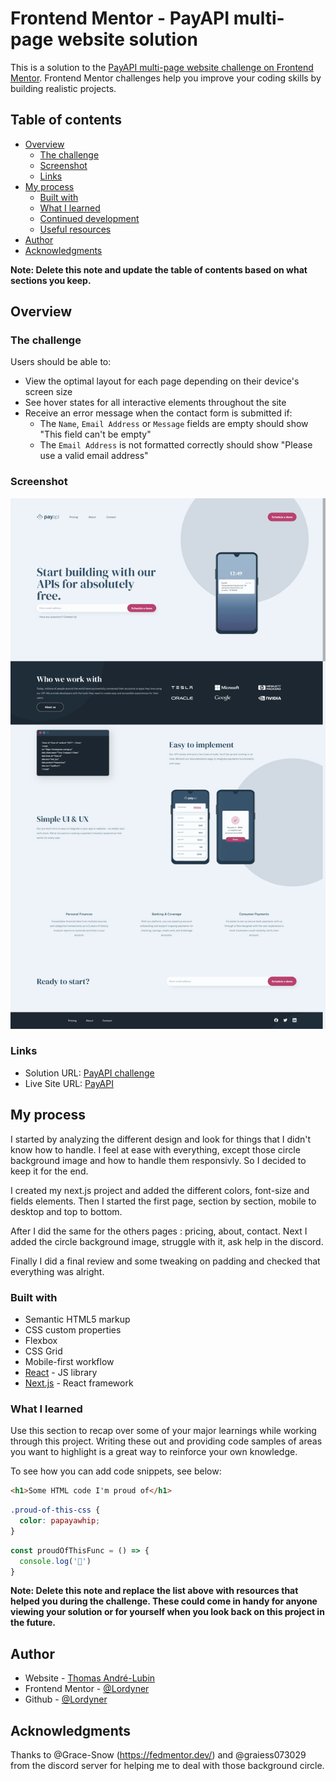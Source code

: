 # Frontend Mentor - PayAPI multi-page website solution

This is a solution to the [PayAPI multi-page website challenge on Frontend Mentor](https://www.frontendmentor.io/challenges/payapi-multipage-website-FDLR1Y11e). Frontend Mentor challenges help you improve your coding skills by building realistic projects. 

## Table of contents

- [Overview](#overview)
  - [The challenge](#the-challenge)
  - [Screenshot](#screenshot)
  - [Links](#links)
- [My process](#my-process)
  - [Built with](#built-with)
  - [What I learned](#what-i-learned)
  - [Continued development](#continued-development)
  - [Useful resources](#useful-resources)
- [Author](#author)
- [Acknowledgments](#acknowledgments)

**Note: Delete this note and update the table of contents based on what sections you keep.**

## Overview

### The challenge

Users should be able to:

- View the optimal layout for each page depending on their device's screen size
- See hover states for all interactive elements throughout the site
- Receive an error message when the contact form is submitted if:
  - The `Name`, `Email Address` or `Message` fields are empty should show "This field can't be empty"
  - The `Email Address` is not formatted correctly should show "Please use a valid email address"

### Screenshot

![](./fullScreen.png)


### Links

- Solution URL: [PayAPI challenge](https://www.frontendmentor.io/challenges/payapi-multipage-website-FDLR1Y11e/hub)
- Live Site URL: [PayAPI](https://pay-api-seven.vercel.app/)

## My process

I started by analyzing the different design and look for things that I didn't know how to handle. I feel at ease with everything, except those circle background image and how to handle them responsivly. So I decided to keep it for the end.

I created my next.js project and added the different colors, font-size and fields elements. Then I started the first page, section by section, mobile to desktop and top to bottom.

After I did the same for the others pages : pricing, about, contact. Next I added the circle background image, struggle with it, ask help in the discord.

Finally I did a final review and some tweaking on padding and checked that everything was alright.

### Built with

- Semantic HTML5 markup
- CSS custom properties
- Flexbox
- CSS Grid
- Mobile-first workflow
- [React](https://reactjs.org/) - JS library
- [Next.js](https://nextjs.org/) - React framework

### What I learned

Use this section to recap over some of your major learnings while working through this project. Writing these out and providing code samples of areas you want to highlight is a great way to reinforce your own knowledge.

To see how you can add code snippets, see below:

```html
<h1>Some HTML code I'm proud of</h1>
```
```css
.proud-of-this-css {
  color: papayawhip;
}
```
```js
const proudOfThisFunc = () => {
  console.log('🎉')
}
```


**Note: Delete this note and replace the list above with resources that helped you during the challenge. These could come in handy for anyone viewing your solution or for yourself when you look back on this project in the future.**

## Author

- Website - [Thomas André-Lubin](https://www.thomasandrelubin.fr/)
- Frontend Mentor - [@Lordyner](https://www.frontendmentor.io/profile/Lordyner)
- Github - [@Lordyner](https://github.com/Lordyner)


## Acknowledgments

Thanks to @Grace-Snow (https://fedmentor.dev/) and @graiess073029 from the discord server for helping me to deal with those background circle.
